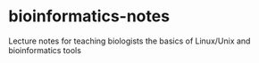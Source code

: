 bioinformatics-notes
====================

Lecture notes for teaching biologists the basics of Linux/Unix and bioinformatics tools
